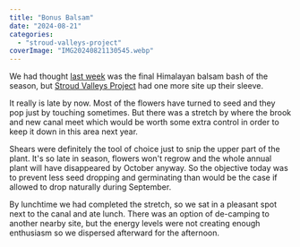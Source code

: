 ```yaml
---
title: "Bonus Balsam"
date: "2024-08-21"
categories: 
  - "stroud-valleys-project"
coverImage: "IMG20240821130545.webp"
---
```


We had thought [last week](https://diary.uncountable.uk/2024/08/last-of-the-summer-balsam/) was the final Himalayan balsam bash of the season, but [Stroud Valleys Project](https://www.stroudvalleysproject.org/) had one more site up their sleeve.

It really is late by now. Most of the flowers have turned to seed and they pop just by touching sometimes. But there was a stretch by where the brook and new canal meet which would be worth some extra control in order to keep it down in this area next year.

Shears were definitely the tool of choice just to snip the upper part of the plant. It's so late in season, flowers won't regrow and the whole annual plant will have disappeared by October anyway. So the objective today was to prevent less seed dropping and germinating than would be the case if allowed to drop naturally during September.

By lunchtime we had completed the stretch, so we sat in a pleasant spot next to the canal and ate lunch. There was an option of de-camping to another nearby site, but the energy levels were not creating enough enthusiasm so we dispersed afterward for the afternoon.
